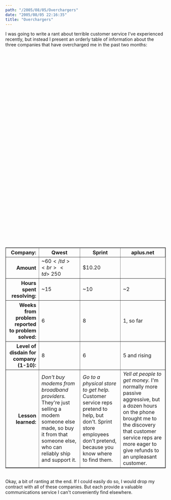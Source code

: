 ```yaml
---
path: "/2005/08/05/Overchargers" 
date: "2005/08/05 22:16:35" 
title: "Overchargers" 
---
```

I was going to write a rant about terrible customer service I've experienced recently, but instead I present an orderly table of information about the three companies that have overcharged me in the past two months:<br><table border="1"><br>	<tr><br>		<th style="text-align: right;">Company:</th><br>		<th>Qwest</th><br>		<th>Sprint</th><br>		<th>aplus.net</th><br>	</tr><br>	<tr><br>		<th style="text-align: right;">Amount</th><br>		<td>~$60</td><br>		<td>~$250</td><br>		<td>$10.20</td><br>	</tr><br>	<tr><br>		<th style="text-align: right;">Hours spent resolving:</th><br>		<td>~15</td><br>		<td>~10</td><br>		<td>~2</td><br>	</tr><br>	<tr><br>		<th style="text-align: right;">Weeks from problem reported to problem solved:</th><br>		<td>6</td><br>		<td>8</td><br>		<td>1, so far</td><br>	</tr><br>	<tr><br>		<th style="text-align: right;">Level of disdain for company (1-10):</th><br>		<td>8</td><br>		<td>6</td><br>		<td>5 and rising</td><br>	</tr><br>	<tr><br>		<th style="text-align: right;">Lesson learned:</th><br>		<td>*Don't buy modems from broadband providers.* They're just selling a modem someone else made, so buy it from that someone else, who can reliably ship and support it.</td><br>		<td>*Go to a physical store to get help.* Customer service reps pretend to help, but don't. Sprint store employees don't pretend, because you know where to find them.</td><br>		<td>*Yell at people to get money.* I'm normally more passive aggressive, but a dozen hours on the phone brought me to the discovery that customer service reps are more eager to give refunds to an unpleasant customer.</td><br>	</tr><br></table><br>Okay, a bit of ranting at the end. If I could easily do so, I would drop my contract with all of these companies. But each provide a valuable communications service I can't conveniently find elsewhere.